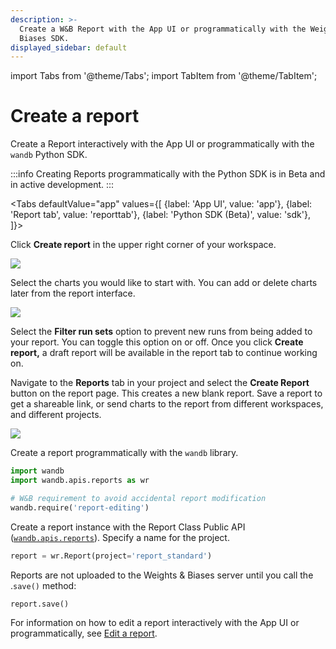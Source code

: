 ```yaml
---
description: >-
  Create a W&B Report with the App UI or programmatically with the Weights &
  Biases SDK.
displayed_sidebar: default
---
```

import Tabs from '@theme/Tabs';
import TabItem from '@theme/TabItem';

# Create a report

<head>
  <title>Create a W&B Report</title>
</head>

Create a Report interactively with the App UI or programmatically with the `wandb` Python SDK.

:::info
Creating Reports programmatically with the Python SDK is in Beta and in active development.
:::

<Tabs
  defaultValue="app"
  values={[
    {label: 'App UI', value: 'app'},
    {label: 'Report tab', value: 'reporttab'},
    {label: 'Python SDK (Beta)', value: 'sdk'},
  ]}>
  <TabItem value="app">

Click **Create report** in the upper right corner of your workspace.

![](/images/reports/create_a_report_button.png)

Select the charts you would like to start with. You can add or delete charts later from the report interface.

![](/images/reports/create_a_report_modal.png)

Select the **Filter run sets** option to prevent new runs from being added to your report. You can toggle this option on or off. Once you click **Create report,** a draft report will be available in the report tab to continue working on.
  </TabItem>
  <TabItem value="reporttab">

Navigate to the **Reports** tab in your project and select the **Create Report** button on the report page. This creates a new blank report. Save a report to get a shareable link, or send charts to the report from different workspaces, and different projects.

![](/images/reports/create_report_button.png)
  </TabItem>
  <TabItem value="sdk">

Create a report programmatically with the `wandb` library.

```python
import wandb
import wandb.apis.reports as wr

# W&B requirement to avoid accidental report modification
wandb.require('report-editing')
```

Create a report instance with the Report Class Public API ([`wandb.apis.reports`](https://docs.wandb.ai/ref/python/public-api/api#reports)). Specify a name for the project.

```python
report = wr.Report(project='report_standard')
```

Reports are not uploaded to the Weights & Biases server until you call the .`save()` method:

```python
report.save()
```

For information on how to edit a report interactively with the App UI or programmatically, see [Edit a report](https://docs.wandb.ai/guides/reports/edit-a-report).
  </TabItem>
</Tabs>
